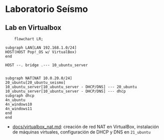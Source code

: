 # Laboratorio Seísmo

## Lab en Virtualbox

```mermaid
    flowchart LR;

subgraph LAN[LAN 192.168.1.0/24]
HOST(HOST Pop!_OS w/ VirtualBox)
end

HOST --. bridge .--- 10_ubuntu_server


subgraph NAT[NAT 10.0.20.0/24]
20_ubuntu[20_ubuntu_seismo]
10_ubuntu_server[10_ubuntu_server - DHCP/DNS] --- 20_ubuntu
10_ubuntu_server[10_ubuntu_server - DHCP/DNS] --- dhcp
subgraph dhcp
4n_ubuntu
4n_windows10
4n_windows11
end
end
```

- [docs/virtualbox_nat.md](/docs/virtualbox_nat.md): creación de red NAT en VirtualBox, instalación de máquinas virtuales, configuración de DHCP y DNS en `21_ubuntu`
<!-- - [docs/lab_seismo.md](/docs/lab_seismo.md): documentación de la administración de herramientas subyacentes a Seísmo (Suricata, Elastic Stack, etc.) en `10_ubuntu` -->


<!-- ## Componentes Seísmo

- [docs/og_seismo.md](/docs/og_seismo.md): info sobre el producto Seísmo de Trevenque, de cara a su correcta administración -->

<!-- - Elastic Stack
- netdiscover
- Suricata -->

